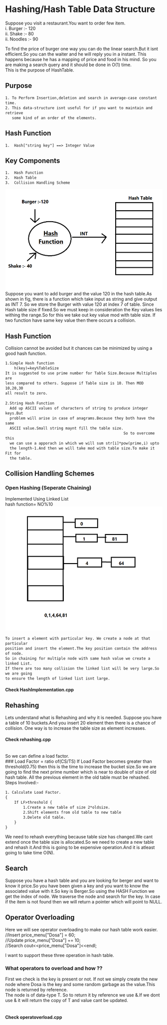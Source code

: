 # Hashing/Hash Table Data Structure
Suppose you visit a restaurant.You want to order few item.<br>
 i.  Burger :- 120 <br>
 ii. Shake :- 80<br>
 ii. Noodles :- 90<br>
 
To find the price of burger one way you can do the linear search.But it 
isnt efficient.So you can the waiter and he will reply you in a instant.
This happens because he has a mapping of price and food in his mind.
So you are making a search query and it should be done in O(1) time.<br>
This is the purpose of HashTable.

## Purpose 
    1. To Perform Insertion,deletion and search in average-case constant time.
    2. This data-structure isnt useful for if you want to maintain and retrieve
       some kind of an order of the elements.

## Hash Function
    1.  Hash["string key"] ==> Integer Value

## Key Components
    1.  Hash Function
    2.  Hash Table
    3.  Collision Handling Scheme
    
   ![](hashing.png) 
   <br>
 Suppose you want to add burger and the value 120 in the hash table.As shown in
fig, there is a function which take input as string and give output as INT 7.
So we store the Burger with value 120 at index 7 of table.
Since Hash table size if fixed.So we must keep in consideration the Key values
lies withing the range.So for this we take out key value mod with table size.
If two function have same key value then there occurs a collision.

## Hash Function
   
Collision cannot be avoided but it chances can be minimized by using 
a good hash function.<br>
    
    1.Simple Hash function
        h(key)=key%TableSize
    It is suggested to use prime number for Table Size.Because Multiples are 
    less compared to others. Suppose if Table size is 10. Then MOD 10,20,30
    all result to zero.
         
    2.String Hash Function
      Add up ASCII values of characters of string to produce integer keys.But 
      problem will arise in case of anagrams.Because they both have the same 
      ASCII value.Small string maynt fill the table size.
                                                         So to overcome this
      we can use a apporach in which we will sum str[i]*pow(prime,i) upto
      the length-1.And then we will take mod with table size.To make it Fit for
      the table.
   ## Collision Handling Schemes
 
  ### Open Hashing (Seperate Chaining)
  
   Implemented Using Linked List<br>
   hash function= NO%10 <br>
            ![](linkedlist.png)<br>
            
    To insert a element with particular key. We create a node at that particular
    position and insert the element.The key position contain the address of node.
    So in chaining for multiple node with same hash value we create a linked List.
    If there are too many collision the linked list will be very large.So we are going
    to ensure the length of linked list isnt large.
    
   #### Check HashImplementation.cpp

## Rehashing
Lets understand what is Rehashing and why it is needed.
Suppose you have a table of 10 buckets.And you insert 20 element then there is a chance
of collision. One way is to increase the table size as element increases.
 #### Check rehashing.cpp

<br>
So we can define a load factor.<br>
### Load Factor = ratio of(CS/TS)
If Load Factor becomes greater than threshold(0.75) then this is the time to increase the bucket
size.So we are going to find the next prime number which is near to double of size of old 
hash table. All the previous element in the old table must be rehashed.
Steps Involved:-
    
    1. Calculate Load Factor. 
    {
        If LF>threshold {
            1.Create a new table of size 2*oldsize.
            2.Shift elements from old table to new table
            3.Delete old table.
        }
    }
    
 We need to rehash everything because table size has changed.We cant extend once the table size
is allocated.So we need to create a new table and rehash it.And this is going to be expensive
operation.And it is atleast going to take time O(N).

## Search 
Suppose you have a hash table and you are looking for berger and want to know it price.So you
have been given a key and you want to know the associated value with it.So key is Berger.So
using the HASH Function we get the index of node. We traverse the node and search for the key.
In case if the item is not found then we will return a pointer which will point to NULL.

## Operator Overloading
Here we will see operator overloading to make our hash table work easier.
<br>
//Insert
price_menu["Dosa"]  = 60;
<br>
//Update
price_menu["Dosa"] += 10;
<br>
//Search
cout<<price_menu["Dosa"]<<endl;
<br>

I want to support these three operation in hash table.<br>
### What operators to overload and how ??<br>
First we check is the key is present or not. If not we simply create the new node where Dosa is
the key and some random garbage as the value.This node is returned by reference.<br>
The node is of data-type T. So to return it by reference we use &.If we dont use & it will return
the copy of T and value cant be updated.<br>
<br>
#### Check operatoverload.cpp


  
    
         
     
